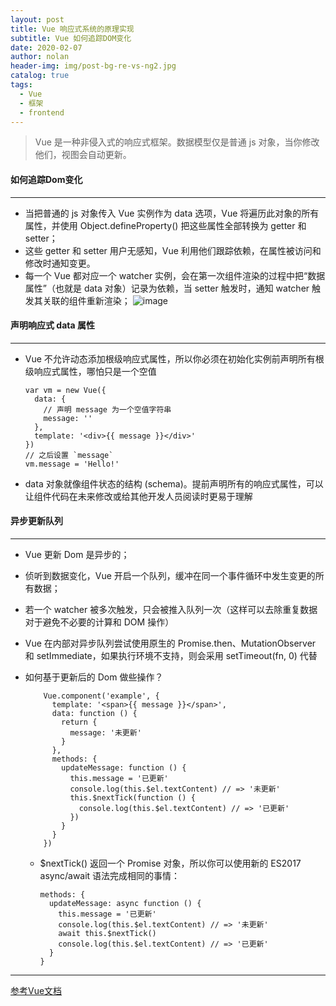 ```yaml
---
layout: post
title: Vue 响应式系统的原理实现
subtitle: Vue 如何追踪DOM变化
date: 2020-02-07
author: nolan
header-img: img/post-bg-re-vs-ng2.jpg
catalog: true
tags:
  - Vue
  - 框架
  - frontend
---
```



>   Vue 是一种非侵入式的响应式框架。数据模型仅是普通 js 对象，当你修改他们，视图会自动更新。

####    如何追踪Dom变化
---

-   当把普通的 js 对象传入 Vue 实例作为 data 选项，Vue 将遍历此对象的所有属性，并使用 Object.defineProperty() 把这些属性全部转换为 getter 和 setter；
-   这些 getter 和 setter 用户无感知，Vue 利用他们跟踪依赖，在属性被访问和修改时通知变更。
-   每一个 Vue 都对应一个 watcher 实例，会在第一次组件渲染的过程中把“数据属性”（也就是 data 对象）记录为依赖，当 setter 触发时，通知 watcher 触发其关联的组件重新渲染；
![image](https://cn.vuejs.org/images/data.png)

####   声明响应式 data 属性
---

-   Vue 不允许动态添加根级响应式属性，所以你必须在初始化实例前声明所有根级响应式属性，哪怕只是一个空值   

    ```
    var vm = new Vue({
      data: {
        // 声明 message 为一个空值字符串
        message: ''
      },
      template: '<div>{{ message }}</div>'
    })
    // 之后设置 `message`
    vm.message = 'Hello!'
    
    ```
    
-   data 对象就像组件状态的结构 (schema)。提前声明所有的响应式属性，可以让组件代码在未来修改或给其他开发人员阅读时更易于理解

####   异步更新队列
--- 

-   Vue 更新 Dom 是异步的；
-   侦听到数据变化，Vue 开启一个队列，缓冲在同一个事件循环中发生变更的所有数据；
-   若一个 watcher 被多次触发，只会被推入队列一次（这样可以去除重复数据对于避免不必要的计算和 DOM 操作）
-   Vue 在内部对异步队列尝试使用原生的 Promise.then、MutationObserver 和 setImmediate，如果执行环境不支持，则会采用 setTimeout(fn, 0) 代替
-   如何基于更新后的 Dom 做些操作？
    
    ```
        Vue.component('example', {
          template: '<span>{{ message }}</span>',
          data: function () {
            return {
              message: '未更新'
            }
          },
          methods: {
            updateMessage: function () {
              this.message = '已更新'
              console.log(this.$el.textContent) // => '未更新'
              this.$nextTick(function () {
                console.log(this.$el.textContent) // => '已更新'
              })
            }
          }
        })

    ```
    -   $nextTick() 返回一个 Promise 对象，所以你可以使用新的 ES2017 async/await 语法完成相同的事情：
    
        ```
        methods: {
          updateMessage: async function () {
            this.message = '已更新'
            console.log(this.$el.textContent) // => '未更新'
            await this.$nextTick()
            console.log(this.$el.textContent) // => '已更新'
          }
        }
        ```

---
[参考Vue文档](https://cn.vuejs.org/v2/guide/reactivity.html#%E5%A3%B0%E6%98%8E%E5%93%8D%E5%BA%94%E5%BC%8F%E5%B1%9E%E6%80%A7)
